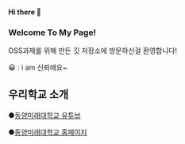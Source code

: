 #### Hi there 👋

### Welcome To My Page!
OSS과제를 위해 만든 깃 저장소에 방문하신걸 환영합니다!

😀 : i am 신뢰에요~


## 우리학교 소개

●[동양미래대학교 유튜브](https://www.youtube.com/@user-gf9ks9zw3j)

●[동양미래대학교 홈페이지](https://www.dongyang.ac.kr/dongyang/index.do)

